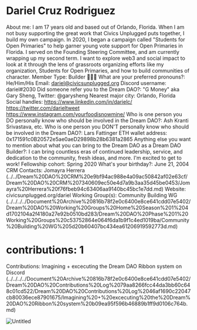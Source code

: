 # Dariel Cruz Rodriguez

About me: I am 17 years old and based out of Orlando, Florida. When I am not busy supporting the great work that Civics Unplugged puts together, I build my own campaign. In 2020, I began a campaign called "Students for Open Primaries" to help garner young vote support for Open Primaries in Florida. I served on the Founding Steering Committee, and am currently wrapping up my second term. I want to explore web3 and social impact to look at it through the lens of grassroots organizing efforts like my organization, Students for Open Primaries, and how to build communities of character.
Member Type: Builder 👷🏾‍♀️
What are your preferred pronouns?: He/Him/His
Email: dariel@civicsunplugged.org
Discord username: dariel#2030
Did someone refer you to the Dream DAO?: "G Money" aka Gary Sheng, Twitter: @garysheng
Nearest major city: Orlando, Florida
Social handles: https://www.linkedin.com/in/darielc/
https://twitter.com/darieltweet
https://www.instagram.com/yourfoodisnowmine/
Who is one person you DO personally know who should be involved in the Dream DAO?: Ash Kranti Srivastava, etc.
Who is one person you DON'T personally know who should be involved in the Dream DAO?: Lars Fattinger
ETH wallet address: 0x171591c0B20572e5ae0aeD29898b28b6381a2865
Anything else you want to mention about what you can bring to the Dream DAO as a Dream DAO Builder?: I can bring countless eras of continued leadership, service, and dedication to the community, fresh ideas, and more. I'm excited to get to work!
Fellowship cohort: Spring 2020
What's your birthday?: June 21, 2004
CRM Contacts: Jomayra Herrera (../../Dream%20DAO%20CRM%20e9bf94ac988e4a09ac50842af02e63cf/Dream%20DAO%20CRM%207340609ec50e4d7a9b3aa35d45be0453/Jomayra%20Herrera%20f76fbeb94c63406aa9140bc45bc1e7dd.md)
Website: civicsunplugged.org/dariel
Working Group(s): Community Building WG (../../../../Document%20Archive%20816b78f2e0c6400e8ce641cdd07e5402/Dream%20DAO%20Working%20Groups%20Home%20Season%201%204d1702104a2f4180a27e92b0510bd283/Dream%20DAO%20Phase%201%20Working%20Groups%20c53752864e064f6da1b9f1c4ed1019ba/Community%20Building%20WG%205d20b60407bc434ea61206919592773d.md)
# contributions: 1
Contributions: Imagining + excecuting the Dream DAO Ribbon system on Discord (../../../../Document%20Archive%20816b78f2e0c6400e8ce641cdd07e5402/Dream%20DAO%20Contributions%20Log%2079aa8266fcc44da3bb60c648c01cd522/Dream%20DAO%20Contributions%20Log%2046af1690c22047cb80036ece87901675/Imagining%20+%20excecuting%20the%20Dream%20DAO%20Ribbon%20system%20b09ea95f596b46889b1ff9d0106c764b.md)

![Untitled](../../Dream%20DAO%20Voting%20Member%20List%201790792012994a419257db8f8a7807ff/%5BS2%5D%20Dream%20DAO%20Founding%20Voting%20Member%20List%202c05a57dde504a87a8ced236cce0b149/Dariel%20Cruz%20Rodriguez%20eed1a5f5bbbf442f984d291d55027078/Untitled.png)